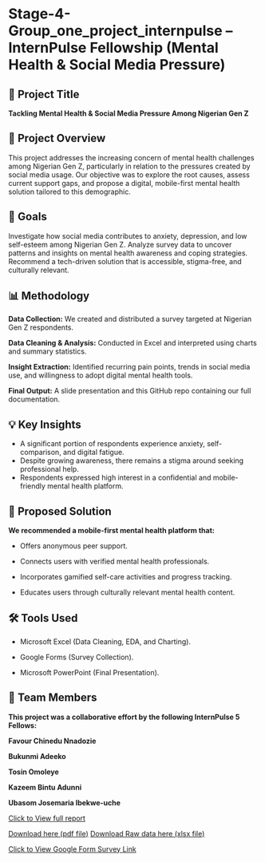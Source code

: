 # Stage-4-Group_one_project_internpulse – InternPulse Fellowship (Mental Health & Social Media Pressure)
## 📌 Project Title
**Tackling Mental Health & Social Media Pressure Among Nigerian Gen Z**

## 🧠 Project Overview
This project addresses the increasing concern of mental health challenges among Nigerian Gen Z, particularly in relation to the pressures created by social media usage. Our objective was to explore the root causes, assess current support gaps, and propose a digital, mobile-first mental health solution tailored to this demographic.

## 🎯 Goals
Investigate how social media contributes to anxiety, depression, and low self-esteem among Nigerian Gen Z.
Analyze survey data to uncover patterns and insights on mental health awareness and coping strategies.
Recommend a tech-driven solution that is accessible, stigma-free, and culturally relevant.

## 📊 Methodology
**Data Collection:** We created and distributed a survey targeted at Nigerian Gen Z respondents.

**Data Cleaning & Analysis:** Conducted in Excel and interpreted using charts and summary statistics.

**Insight Extraction:** Identified recurring pain points, trends in social media use, and willingness to adopt digital mental health tools.

**Final Output:** A slide presentation and this GitHub repo containing our full documentation.

## 💡 Key Insights
- A significant portion of respondents experience anxiety, self-comparison, and digital fatigue.
- Despite growing awareness, there remains a stigma around seeking professional help.
- Respondents expressed high interest in a confidential and mobile-friendly mental health platform.

## 📱 Proposed Solution
**We recommended a mobile-first mental health platform that:**

- Offers anonymous peer support.

- Connects users with verified mental health professionals.

- Incorporates gamified self-care activities and progress tracking.

- Educates users through culturally relevant mental health content.

## 🛠️ Tools Used
- Microsoft Excel (Data Cleaning, EDA, and Charting).

- Google Forms (Survey Collection).

- Microsoft PowerPoint (Final Presentation).

## 👥 Team Members
**This project was a collaborative effort by the following InternPulse 5 Fellows:**

**Favour Chinedu Nnadozie**

**Bukunmi Adeeko**

**Tosin Omoleye**

**Kazeem Bintu Adunni**

**Ubasom Josemaria Ibekwe-uche**

[Click to View full report](https://drive.google.com/file/d/1z3mR6-mUEvsVNwmaMfL7_ji2zeQEuapm/view?usp=sharing)


<a href="Mental Health App Report.pdf">Download here (pdf file)</a>
<a href="Zencamind Data.xlsx">Download Raw data here (xlsx file)<a>

[Click to View Google Form Survey Link](https://docs.google.com/forms/d/e/1FAIpQLSfkLtLkIOU5rpfXbKR3lMeWklxLqEe79cxshsQbWlipMvvPJQ/viewform)


